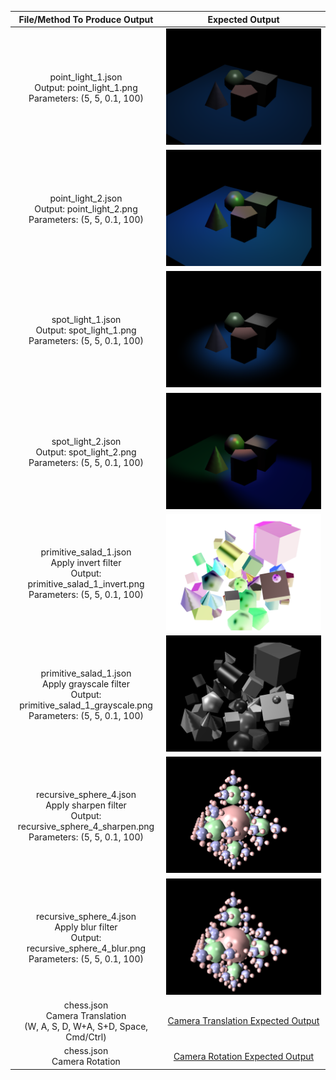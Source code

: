 | File/Method To Produce Output | Expected Output |
| :----------------------------: | :-------------: |
| point_light_1.json<br/>Output: point_light_1.png<br/>Parameters: (5, 5, 0.1, 100) | ![Point Light 1](https://raw.githubusercontent.com/BrownCSCI1230/scenefiles/main/action/required_outputs/point_light_1.png) |
| point_light_2.json<br/>Output: point_light_2.png<br/>Parameters: (5, 5, 0.1, 100) | ![Point Light 2](https://raw.githubusercontent.com/BrownCSCI1230/scenefiles/main/action/required_outputs/point_light_2.png) |
| spot_light_1.json<br/>Output: spot_light_1.png<br/>Parameters: (5, 5, 0.1, 100)  | ![Spot Light 1](https://raw.githubusercontent.com/BrownCSCI1230/scenefiles/main/action/required_outputs/spot_light_1.png) |
| spot_light_2.json<br/>Output: spot_light_2.png<br/>Parameters: (5, 5, 0.1, 100)  | ![Spot Light 2](https://raw.githubusercontent.com/BrownCSCI1230/scenefiles/main/action/required_outputs/spot_light_2.png) |
| primitive_salad_1.json<br/>Apply invert filter<br/>Output: primitive_salad_1_invert.png<br/>Parameters: (5, 5, 0.1, 100) | ![Primitive Salad Invert](https://raw.githubusercontent.com/BrownCSCI1230/scenefiles/main/action/required_outputs/primitive_salad_1_invert.png) |
| primitive_salad_1.json<br/>Apply grayscale filter<br/>Output: primitive_salad_1_grayscale.png<br/>Parameters: (5, 5, 0.1, 100) | ![Primitive Salad Grayscale](https://raw.githubusercontent.com/BrownCSCI1230/scenefiles/main/action/required_outputs/primitive_salad_1_grayscale.png) |
| recursive_sphere_4.json<br/>Apply sharpen filter<br/>Output: recursive_sphere_4_sharpen.png<br/>Parameters: (5, 5, 0.1, 100) | ![Recursive Sphere Sharpen](https://raw.githubusercontent.com/BrownCSCI1230/scenefiles/main/action/required_outputs/recursive_sphere_4_sharpen.png) |
| recursive_sphere_4.json<br/>Apply blur filter<br/>Output: recursive_sphere_4_blur.png<br/>Parameters: (5, 5, 0.1, 100) | ![Recursive Sphere Blur](https://raw.githubusercontent.com/BrownCSCI1230/scenefiles/main/action/required_outputs/recursive_sphere_4_blur.png) |
| chess.json<br/>Camera Translation<br/>(W, A, S, D, W+A, S+D, Space, Cmd/Ctrl) | [Camera Translation Expected Output](https://github.com/BrownCSCI1230/projects_realtime_template/assets/45575415/710ff8b4-6db4-445b-811d-f6c838741e67) |
| chess.json<br/>Camera Rotation | [Camera Rotation Expected Output](https://github.com/BrownCSCI1230/projects_realtime_template/assets/45575415/a14f4d32-88ee-4f5f-9843-74dd5c89b9dd) |
